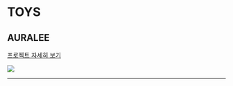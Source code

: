# TOYS

## AURALEE

[프로젝트 자세히 보기](https://myjeong19.github.io/toys/auralee/)

<img src="./auralee/home.png"/>

---

